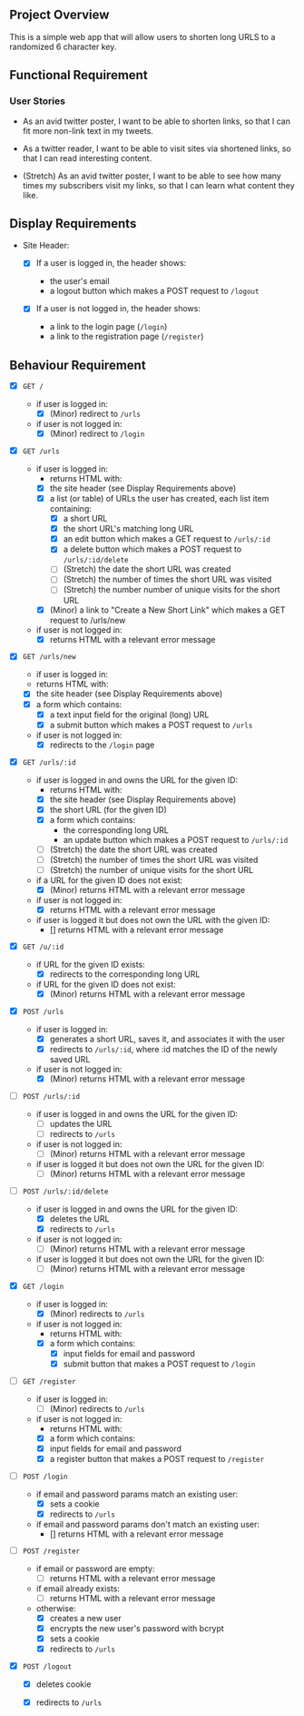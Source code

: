 ## Project Overview

This is a simple web app that will allow users to shorten long URLS to a randomized 6 character key.

## Functional Requirement

### User Stories
* As an avid twitter poster, I want to be able to shorten links, so that I can fit more non-link text in my tweets.

* As a twitter reader, I want to be able to visit sites via shortened links, so that I can read interesting content.

* (Stretch) As an avid twitter poster, I want to be able to see how many times my subscribers visit my links, so that I can learn what content they like.

## Display Requirements
* Site Header:

  - [x] If a user is logged in, the header shows:
    * the user's email
    * a logout button which makes a POST request to `/logout`
  
  - [x] If a user is not logged in, the header shows:
    * a link to the login page (`/login`)
    * a link to the registration page (`/register`)

## Behaviour Requirement

- [x] `GET /`
  * if user is logged in:
    - [x] (Minor) redirect to `/urls`
  * if user is not logged in:
    - [x] (Minor) redirect to `/login`

- [x] `GET /urls`
  * if user is logged in:
    * returns HTML with:
    - [x] the site header (see Display Requirements above)
    - [x] a list (or table) of URLs the user has created, each list item containing:
      - [x] a short URL
      - [x] the short URL's matching long URL
      - [x] an edit button which makes a GET request to `/urls/:id`
      - [x] a delete button which makes a POST request to `/urls/:id/delete`
      - [ ] (Stretch) the date the short URL was created
      - [ ] (Stretch) the number of times the short URL was visited
      - [ ] (Stretch) the number number of unique visits for the short URL
    - [x] (Minor) a link to "Create a New Short Link" which makes a GET request to /urls/new
  * if user is not logged in:
    - [x] returns HTML with a relevant error message

- [x] `GET /urls/new`
  * if user is logged in:
  * returns HTML with:
  - [x] the site header (see Display Requirements above)
  - [x] a form which contains:
    - [x] a text input field for the original (long) URL
    - [x] a submit button which makes a POST request to `/urls`
  * if user is not logged in:
    - [x] redirects to the `/login` page

- [x] `GET /urls/:id`
  * if user is logged in and owns the URL for the given ID:
    * returns HTML with:
    - [x] the site header (see Display Requirements above)
    - [x] the short URL (for the given ID)
    - [x] a form which contains:
      * the corresponding long URL
      * an update button which makes a POST request to `/urls/:id`
    - [ ] (Stretch) the date the short URL was created
    - [ ] (Stretch) the number of times the short URL was visited
    - [ ] (Stretch) the number of unique visits for the short URL
  * if a URL for the given ID does not exist:
    - [x] (Minor) returns HTML with a relevant error message
  * if user is not logged in:
    - [x] returns HTML with a relevant error message
  * if user is logged it but does not own the URL with the given ID:
    - [] returns HTML with a relevant error message

- [x] `GET /u/:id`
  * if URL for the given ID exists:
    - [x] redirects to the corresponding long URL
  * if URL for the given ID does not exist:
    - [x] (Minor) returns HTML with a relevant error message

- [x] `POST /urls`
  * if user is logged in:
    - [x] generates a short URL, saves it, and associates it with the user
    - [x] redirects to `/urls/:id`, where :id matches the ID of the newly saved URL
  * if user is not logged in:
    - [x] (Minor) returns HTML with a relevant error message

- [ ] `POST /urls/:id`
  * if user is logged in and owns the URL for the given ID:
    - [ ] updates the URL
    - [ ] redirects to `/urls`
  * if user is not logged in:
    - [ ] (Minor) returns HTML with a relevant error message
  * if user is logged it but does not own the URL for the given ID:
    - [ ] (Minor) returns HTML with a relevant error message

- [ ] `POST /urls/:id/delete`
  * if user is logged in and owns the URL for the given ID:
    - [x] deletes the URL
    - [x] redirects to `/urls`
  * if user is not logged in:
    - [ ] (Minor) returns HTML with a relevant error message
  * if user is logged it but does not own the URL for the given ID:
    - [ ] (Minor) returns HTML with a relevant error message

- [x] `GET /login`
  * if user is logged in:
    - [x] (Minor) redirects to `/urls`
  * if user is not logged in:
    * returns HTML with:
    - [x] a form which contains:
      - [x] input fields for email and password
      - [x] submit button that makes a POST request to `/login`

- [ ] `GET /register`
  * if user is logged in:
    - [ ] (Minor) redirects to `/urls`
  * if user is not logged in:
    * returns HTML with:
    - [x] a form which contains:
    - [x] input fields for email and password
    - [x] a register button that makes a POST request to `/register`

- [ ] `POST /login`

  * if email and password params match an existing user:
    - [x] sets a cookie
    - [x] redirects to `/urls`
  * if email and password params don't match an existing  user:
    - [] returns HTML with a relevant error message

- [ ] `POST /register`
  * if email or password are empty:
    - [ ] returns HTML with a relevant error message
  * if email already exists:
    - [ ] returns HTML with a relevant error message
  * otherwise:
    - [x] creates a new user
    - [x] encrypts the new user's password with bcrypt
    - [x] sets a cookie
    - [x] redirects to `/urls`

- [x] `POST /logout`
  - [x] deletes cookie
  - [x] redirects to `/urls`


